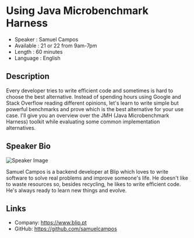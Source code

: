 Using Java Microbenchmark Harness
=========================

* Speaker   : Samuel Campos
* Available : 21 or 22 from 9am-7pm
* Length    : 60 minutes
* Language  : English

Description
-----------

Every developer tries to write efficient code and sometimes is hard to choose the best alternative. Instead of spending hours using Google and Stack Overflow reading different opinions, let's learn to write simple but powerful benchmarks and prove which is the best alternative for your use case. I'll give you an overview over the JMH (Java Microbenchmark Harness) toolkit while evaluating some common implementation alternatives.

Speaker Bio
-----------

![Speaker Image](https://1.gravatar.com/avatar/a878e66ab2d835957a2c351034372754?s=400&d=mm)

Samuel Campos is a backend developer at Blip which loves to write software to solve real problems and improve someone's life. He doesn't like to waste resources so, besides recycling, he likes to write efficient code. He's always ready to learn new things and evolve.

Links
-----

* Company: https://www.blip.pt
* GitHub: https://github.com/samuelcampos
